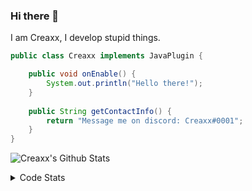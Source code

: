 ### Hi there 👋

I am Creaxx, I develop stupid things. 

```java
public class Creaxx implements JavaPlugin {

    public void onEnable() {
        System.out.println("Hello there!");
    }
    
    public String getContactInfo() {
        return "Message me on discord: Creaxx#0001";
    }
}
```

![Creaxx's Github Stats](https://github-readme-stats.vercel.app/api?username=CreaxxOG&show_icons=true&theme=dark&count_private=true)

<details>
  <summary>Code Stats</summary>

<!--START_SECTION:waka-->
![Code Time](http://img.shields.io/badge/Code%20Time-1%2C436%20hrs%2027%20mins-blue)

![Lines of code](https://img.shields.io/badge/From%20Hello%20World%20I%27ve%20Written-791.1%20thousand%20lines%20of%20code-blue)

**🐱 My GitHub Data** 

> 📦 104.5 kB Used in GitHub's Storage 
 > 
> 🏆 2,768 Contributions in the Year 2023
 > 
> 🚫 Not Opted to Hire
 > 
> 📜 4 Public Repositories 
 > 
> 🔑 4 Private Repositories 
 > 
**I'm a Night 🦉** 

```text
🌞 Morning                459 commits         ██░░░░░░░░░░░░░░░░░░░░░░░   06.99 % 
🌆 Daytime                2722 commits        ██████████░░░░░░░░░░░░░░░   41.48 % 
🌃 Evening                3211 commits        ████████████░░░░░░░░░░░░░   48.93 % 
🌙 Night                  170 commits         █░░░░░░░░░░░░░░░░░░░░░░░░   02.59 % 
```
📅 **I'm Most Productive on Saturday** 

```text
Monday                   827 commits         ███░░░░░░░░░░░░░░░░░░░░░░   12.60 % 
Tuesday                  914 commits         ███░░░░░░░░░░░░░░░░░░░░░░   13.93 % 
Wednesday                965 commits         ████░░░░░░░░░░░░░░░░░░░░░   14.71 % 
Thursday                 1026 commits        ████░░░░░░░░░░░░░░░░░░░░░   15.64 % 
Friday                   628 commits         ██░░░░░░░░░░░░░░░░░░░░░░░   09.57 % 
Saturday                 1101 commits        ████░░░░░░░░░░░░░░░░░░░░░   16.78 % 
Sunday                   1101 commits        ████░░░░░░░░░░░░░░░░░░░░░   16.78 % 
```


📊 **This Week I Spent My Time On** 

```text
💬 Programming Languages: 
Java                     10 hrs 14 mins      █████████████████████░░░░   82.89 % 
Kotlin                   53 mins             ██░░░░░░░░░░░░░░░░░░░░░░░   07.25 % 
Gradle                   24 mins             █░░░░░░░░░░░░░░░░░░░░░░░░   03.26 % 
Groovy                   20 mins             █░░░░░░░░░░░░░░░░░░░░░░░░   02.75 % 
XML                      20 mins             █░░░░░░░░░░░░░░░░░░░░░░░░   02.72 % 

🔥 Editors: 
IntelliJ                 12 hrs 21 mins      █████████████████████████   100.00 % 
```

**I Mostly Code in Java** 

```text
Java                     59 repos            ███████████████████░░░░░░   75.64 % 
Kotlin                   10 repos            ███░░░░░░░░░░░░░░░░░░░░░░   12.82 % 
TypeScript               4 repos             █░░░░░░░░░░░░░░░░░░░░░░░░   05.13 % 
CSS                      2 repos             █░░░░░░░░░░░░░░░░░░░░░░░░   02.56 % 
EJS                      1 repo              ░░░░░░░░░░░░░░░░░░░░░░░░░   01.28 % 
```




 Last Updated on 16/08/2023 01:12:24 UTC
<!--END_SECTION:waka-->
</details>
